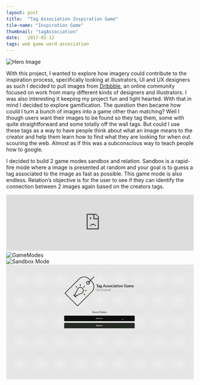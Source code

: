 ```yaml
---
layout: post
title:  "Tag Association Inspiration Game"
tile-name: "Inspiration Game"
thumbnail: "tagAssociation"
date:   2017-05-12
tags: web game word association
---
```


<div class="image-container"><img src="../img/tagAssociation/hero.png" alt="Hero Image"/></div>

With this project, I wanted to explore how imagery could contribute to the inspiration process, specifically looking at illustrators, UI and UX designers as such I decided to pull images from <a href="https://dribbble.com/rehanbutt">Dribbble</a>, an online community focused on work from many different kinds of designers and illustrators. I was also interesting it keeping my project fun and light hearted. With that in mind I decided to explore gamification. The question then became how could I turn a bunch of images into a game other than matching? Well I though users want their images to be found so they tag them, some with quite straightforward and some totally off the wall tags. But could I use these tags as a way to have people think about what an image means to the creator and help them learn how to find what they are looking for when out scouring the web. Almost as if this was a subconscious way to teach people how to google.

I decided to build 2 game modes sandbox and relation. Sandbox is a rapid-fire mode where a image is presented at random and your goal is to guess a tag associated to the image as fast as possible. This game mode is also endless. Relation’s objective is for the user to see if they can identify the connection between 2 images again based on the creators tags.

<div class="responsive-embed widescreen">
  <iframe width="100%" src="https://www.youtube.com/embed/aIOqotPks-8" frameborder="0" allowfullscreen title="Tag Association Product Intro"></iframe>
</div>

<div class="image-container"><img src="../img/tagAssociation/gameModes.png" alt="GameModes"/></div>
<div class="image-container"><img src="../img/tagAssociation/sandboxMode.png" alt="Sandbox Mode"/></div>
<div class="image-container"><img src="../img/tagAssociation/sandboxAnimated.gif" alt="Sandbox Mode Animation" class="image-center"/></div>

